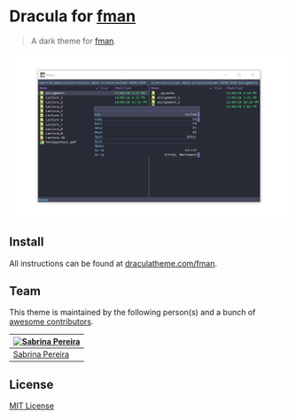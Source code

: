 # Dracula for [fman](https://fman.io/)

> A dark theme for [fman](https://fman.io/).

![Screenshot](./screenshot.png)

## Install

All instructions can be found at [draculatheme.com/fman](https://draculatheme.com/fman).

## Team

This theme is maintained by the following person(s) and a bunch of [awesome contributors](https://github.com/dracula/fman/graphs/contributors).

| [![Sabrina Pereira](https://avatars0.githubusercontent.com/u/57198690?v=3&s=70)](https://github.com/sf-pear) |
| ------------------------------------------------------------------------------------------------------------------ |
| [Sabrina Pereira](https://github.com/sf-pear)

## License

[MIT License](./LICENSE)
